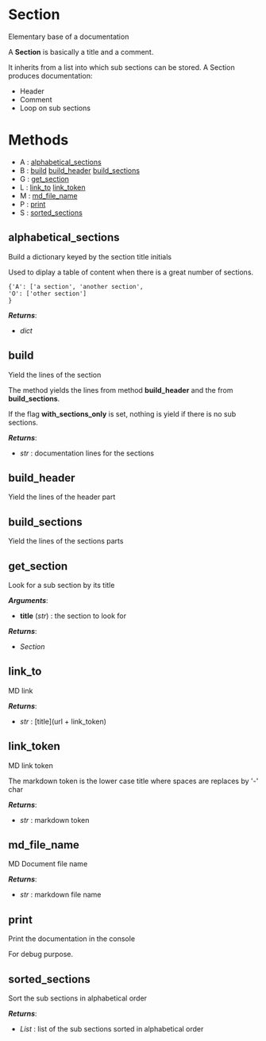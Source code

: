 # Section



Elementary base of a documentation

A **Section** is basically a title and a comment.

It inherits from a list into which sub sections can be stored.
A Section produces documentation:
- Header
- Comment
- Loop on sub sections



# Methods
- A : [alphabetical_sections](#alphabetical_sections) 
- B : [build](#build) [build_header](#build_header) [build_sections](#build_sections) 
- G : [get_section](#get_section) 
- L : [link_to](#link_to) [link_token](#link_token) 
- M : [md_file_name](#md_file_name) 
- P : [print](#print) 
- S : [sorted_sections](#sorted_sections) 

## alphabetical_sections

Build a dictionary keyed by the section title initials

Used to diplay a table of content when there is a great number of sections.

```
{'A': ['a section', 'another section',
'O': ['other section']
}
```



***Returns***:
- _dict_



## build

Yield the lines of the section

The method yields the lines from method **build_header** and the from
**build_sections**.

If the flag **with_sections_only** is set, nothing is yield if there is no
sub sections.



***Returns***:
- _str_ : documentation lines for the sections



## build_header

Yield the lines of the header part





## build_sections

Yield the lines of the sections parts





## get_section

Look for a sub section by its title



***Arguments***:
- **title** (_str_) : the section to look for

***Returns***:
- _Section_



## link_to

MD link



***Returns***:
- _str_ : [title](url + link_token)



## link_token

MD link token

The markdown token is the lower case title where spaces are replaces by '-' char



***Returns***:
- _str_ : markdown token



## md_file_name

MD Document file name



***Returns***:
- _str_ : markdown file name



## print

Print the documentation in the console

For debug purpose.





## sorted_sections

Sort the sub sections in alphabetical order



***Returns***:
- _List_ : list of the sub sections sorted in alphabetical order



